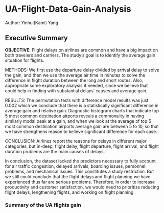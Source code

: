 # UA-Flight-Data-Gain-Analysis

Author: Yinhui(Kami) Yang

## Executive Summary

**OBJECTIVE**: Flight delays on airlines are common and have a big impact on both travelers and carriers. The study’s goal is to identify the average gain situation for flights.

METHODS: We first use the departure delay divided by arrival delay to solve the gain, and then we use the average air time in minutes to solve the difference in flight duration between the long and short routes. Also, appropriate some exploratory analysis if needed, since we believe that could help in finding with substantial delays’ causes and average gain.

RESULTS: The permutation tests with difference model results was just 0.002 which we conclude that there is a statistically significant difference in average gain and relative gain. Diagnostic histogram charts that indicate top 5 most common destination airports reveals a commonality in having similarly modal peak at a gain, and when we look at the average of top 5 most common destination airports average gain are between 5 to 10, so that we have strengthens reason to believe significant difference for each case.

CONCLUSION: Airlines report the reasons for delays in different major categories, but in-deep, flight delay, flight departure, flight arrival, and flight duration problems are the main causes of delays.

In conclusion, the dataset lacked the predictors necessary to fully account for air traffic congestion, delayed arrivals, boarding issues, personnel problems, and mechanical issues. This constitutes a study restriction. But we still could conclude that the flight delays and flight planning we have experienced thus far are serious problems. Therefore, in order to increase productivity and customer satisfaction, we would need to prioritize reducing flight delays, lengthening flights, and working on flight planning.

### Summary of the UA flights gain
